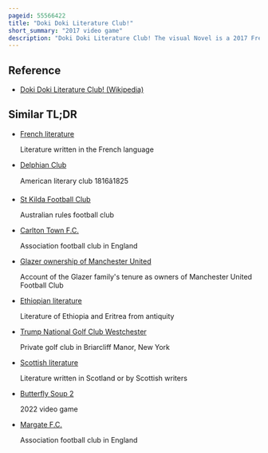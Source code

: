 ```yaml
---
pageid: 55566422
title: "Doki Doki Literature Club!"
short_summary: "2017 video game"
description: "Doki Doki Literature Club! The visual Novel is a 2017 Freeware visual Novel written by the american independent Game Studio Team Salvato for linux Macos and Windows. The Story follows a Student who reluctantly joins his high School's Literature Club at the Insistence of his Friend Sayori and is given the Option of romantically pursuing Sayori Yuri and Natsuki. Club President Monika also features heavily in the Game's Plot. The Game features a non-traditional Plot Structure with multiple Endings and unlockable Cutscenes with each of the main Characters. Although initially appears to be a light-hearted Dating Simulator it is actually a metafictional psychological Horror Game that extensively breaks the fourth Wall."
---
```


## Reference

- [Doki Doki Literature Club! (Wikipedia)](https://en.wikipedia.org/?curid=55566422)

## Similar TL;DR

- [French literature](/tldr/en/french-literature)

  Literature written in the French language

- [Delphian Club](/tldr/en/delphian-club)

  American literary club 1816â1825

- [St Kilda Football Club](/tldr/en/st-kilda-football-club)

  Australian rules football club

- [Carlton Town F.C.](/tldr/en/carlton-town-fc)

  Association football club in England

- [Glazer ownership of Manchester United](/tldr/en/glazer-ownership-of-manchester-united)

  Account of the Glazer family's tenure as owners of Manchester United Football Club

- [Ethiopian literature](/tldr/en/ethiopian-literature)

  Literature of Ethiopia and Eritrea from antiquity

- [Trump National Golf Club Westchester](/tldr/en/trump-national-golf-club-westchester)

  Private golf club in Briarcliff Manor, New York

- [Scottish literature](/tldr/en/scottish-literature)

  Literature written in Scotland or by Scottish writers

- [Butterfly Soup 2](/tldr/en/butterfly-soup-2)

  2022 video game

- [Margate F.C.](/tldr/en/margate-fc)

  Association football club in England
